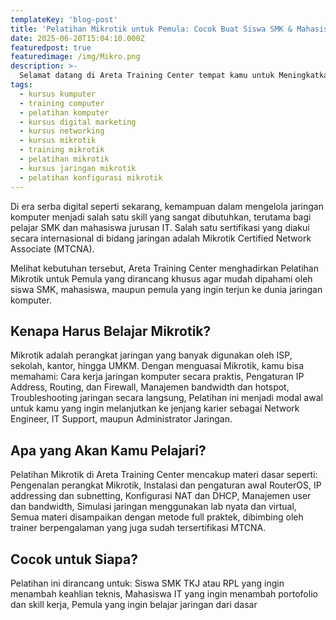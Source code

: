 ```yaml
---
templateKey: 'blog-post'
title: 'Pelatihan Mikrotik untuk Pemula: Cocok Buat Siswa SMK & Mahasiswa IT'
date: 2025-06-20T15:04:10.000Z
featuredpost: true
featuredimage: /img/Mikro.png
description: >-
  Selamat datang di Areta Training Center tempat kamu untuk Meningkatkan Skill bukan hanya dibidang IT tapi juga Bisnis Digital dengan Metode Full Praktek! Dunia IT terus berkembang, dan keahlian yang kamu miliki hari ini menentukan masa depan kariermu.
tags:
  - kursus kumputer
  - training computer
  - pelatihan komputer
  - kursus digital marketing
  - kursus networking
  - kursus mikrotik
  - training mikrotik
  - pelatihan mikrotik
  - kursus jaringan mikrotik
  - pelatihan konfigurasi mikrotik
---
```


Di era serba digital seperti sekarang, kemampuan dalam mengelola jaringan komputer menjadi salah satu skill yang sangat dibutuhkan, terutama bagi pelajar SMK dan mahasiswa jurusan IT. Salah satu sertifikasi yang diakui secara internasional di bidang jaringan adalah Mikrotik Certified Network Associate (MTCNA).

Melihat kebutuhan tersebut, Areta Training Center menghadirkan Pelatihan Mikrotik untuk Pemula yang dirancang khusus agar mudah dipahami oleh siswa SMK, mahasiswa, maupun pemula yang ingin terjun ke dunia jaringan komputer.

## Kenapa Harus Belajar Mikrotik?
Mikrotik adalah perangkat jaringan yang banyak digunakan oleh ISP, sekolah, kantor, hingga UMKM. Dengan menguasai Mikrotik, kamu bisa memahami:
Cara kerja jaringan komputer secara praktis, Pengaturan IP Address, Routing, dan Firewall, Manajemen bandwidth dan hotspot, Troubleshooting jaringan secara langsung, Pelatihan ini menjadi modal awal untuk kamu yang ingin melanjutkan ke jenjang karier sebagai Network Engineer, IT Support, maupun Administrator Jaringan.

## Apa yang Akan Kamu Pelajari?
Pelatihan Mikrotik di Areta Training Center mencakup materi dasar seperti:
Pengenalan perangkat Mikrotik, Instalasi dan pengaturan awal RouterOS, IP addressing dan subnetting, Konfigurasi NAT dan DHCP, Manajemen user dan bandwidth, Simulasi jaringan menggunakan lab nyata dan virtual, Semua materi disampaikan dengan metode full praktek, dibimbing oleh trainer berpengalaman yang juga sudah tersertifikasi MTCNA.

## Cocok untuk Siapa?
Pelatihan ini dirancang untuk:
Siswa SMK TKJ atau RPL yang ingin menambah keahlian teknis, Mahasiswa IT yang ingin menambah portofolio dan skill kerja, Pemula yang ingin belajar jaringan dari dasar

